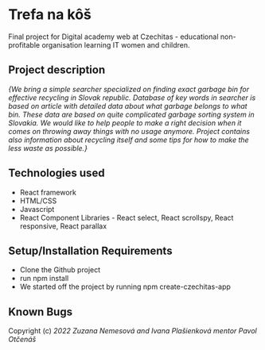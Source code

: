 # Trefa na kôš

Final project for Digital academy web at Czechitas - educational non-profitable organisation learning IT women and children.

## Project description

_{We bring a simple searcher specialized on finding exact garbage bin for effective recycling in Slovak republic. Database of key words in searcher is based on article with detailed data about what garbage belongs to what bin. These data are based on quite complicated garbage sorting system in Slovakia. We would like to help people to make a right decision when it comes on throwing away things with no usage anymore. Project contains also information about recycling itself and some tips for how to make the less waste as possible.}_

## Technologies used

- React framework
- HTML/CSS
- Javascript
- React Component Libraries - React select, React scrollspy, React responsive, React parallax

## Setup/Installation Requirements

- Clone the Github project
- run npm install
- We started off the project by running npm create-czechitas-app

## Known Bugs

Copyright (c) _2022_ _Zuzana Nemesová and Ivana Plašienková_ _mentor Pavol Otčenáš_
